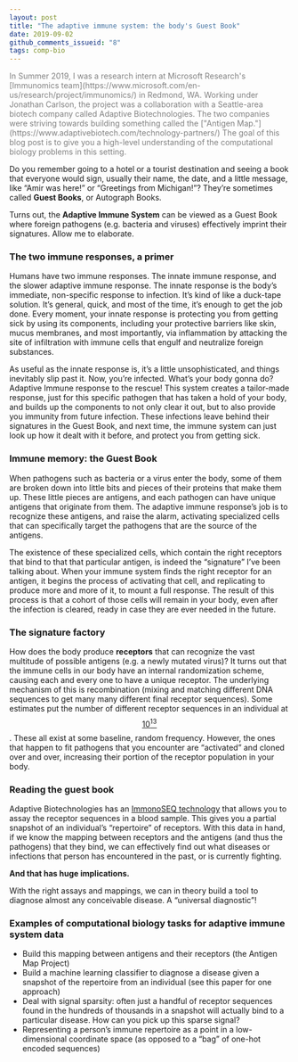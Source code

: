 ```yaml
---
layout: post
title: "The adaptive immune system: the body's Guest Book"
date: 2019-09-02
github_comments_issueid: "8"
tags: comp-bio
---
```

<span style="color:Gray">
In Summer 2019, I was a research intern at Microsoft Research's [Immunomics team](https://www.microsoft.com/en-us/research/project/immunomics/) in Redmond, WA. Working under Jonathan Carlson, the project was a collaboration with a Seattle-area biotech company called Adaptive Biotechnologies. The two companies were striving towards building something called the ["Antigen Map."](https://www.adaptivebiotech.com/technology-partners/) The goal of this blog post is to give you a high-level understanding of the computational biology problems in this setting.
</span>

Do you remember going to a hotel or a tourist destination and seeing a book that everyone would sign, usually their name, the date, and a little message, like “Amir was here!” or “Greetings from Michigan!”? They’re sometimes called **Guest Books**, or Autograph Books.

Turns out, the **Adaptive Immune System** can be viewed as a Guest Book where foreign pathogens (e.g. bacteria and viruses) effectively imprint their signatures. Allow me to elaborate.

### The two immune responses, a primer
Humans have two immune responses. The innate immune response, and the slower adaptive immune response. The innate response is the body’s immediate, non-specific response to infection. It’s kind of like a duck-tape solution. It’s general, quick, and most of the time, it’s enough to get the job done. Every moment, your innate response is protecting you from getting sick by using its components, including your protective barriers like skin, mucus membranes, and most importantly, via inflammation by attacking the site of infiltration with immune cells that engulf and neutralize foreign substances.

As useful as the innate response is, it’s a little unsophisticated, and things inevitably slip past it. Now, you’re infected. What’s your body gonna do? Adaptive Immune response to the rescue! This system creates a tailor-made response, just for this specific pathogen that has taken a hold of your body, and builds up the components to not only clear it out, but to also provide you immunity from future infection. These infections leave behind their signatures in the Guest Book, and next time, the immune system can just look up how it dealt with it before, and protect you from getting sick.

### Immune memory: the Guest Book
When pathogens such as bacteria or a virus enter the body, some of them are broken down into little bits and pieces of their proteins that make them up. These little pieces are antigens, and each pathogen can have unique antigens that originate from them. The adaptive immune response’s job is to recognize these antigens, and raise the alarm, activating specialized cells that can specifically target the pathogens that are the source of the antigens.

The existence of these specialized cells, which contain the right receptors that bind to that that particular antigen, is indeed the “signature” I’ve been talking about. When your immune system finds the right receptor for an antigen, it begins the process of activating that cell, and replicating to produce more and more of it, to mount a full response. The result of this process is that a cohort of those cells will remain in your body, even after the infection is cleared, ready in case they are ever needed in the future.

### The signature factory
How does the body produce **receptors** that can recognize the vast multitude of possible antigens (e.g. a newly mutated virus)? It turns out that the immune cells in our body have an internal randomization scheme, causing each and every one to have a unique receptor. The underlying mechanism of this is recombination (mixing and matching different DNA sequences to get many many different final receptor sequences). Some estimates put the number of different receptor sequences in an individual at [$$10^{13}$$](https://doi.org/10.1098/rstb.2014.0291). These all exist at some baseline, random frequency. However, the ones that happen to fit pathogens that you encounter are “activated” and cloned over and over, increasing their portion of the receptor population in your body. 

### Reading the guest book
Adaptive Biotechnologies has an [ImmonoSEQ technology](https://www.immunoseq.com) that allows you to assay the receptor sequences in a blood sample. This gives you a partial snapshot of an individual’s “repertoire” of receptors. With this data in hand, if we know the mapping between receptors and the antigens (and thus the pathogens) that they bind, we can effectively find out what diseases or infections that person has encountered in the past, or is currently fighting.

**And that has huge implications.**

With the right assays and mappings, we can in theory build a tool to diagnose almost any conceivable disease. A “universal diagnostic”!

### Examples of computational biology tasks for adaptive immune system data
- Build this mapping between antigens and their receptors (the Antigen Map Project)
- Build a machine learning classifier to diagnose a disease given a snapshot of the repertoire from an individual (see this paper for one approach)
- Deal with signal sparsity: often just a handful of receptor sequences found in the hundreds of thousands in a snapshot will actually bind to a particular disease. How can you pick up this sparse signal?
- Representing a person’s immune repertoire as a point in a low-dimensional coordinate space (as opposed to a “bag” of one-hot encoded sequences)
